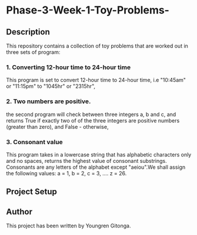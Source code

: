 # Phase-3-Week-1-Toy-Problems-

## Description
This repository contains a collection of toy problems that are worked out in three sets of program:
### 1. Converting 12-hour time to 24-hour time
This program is set to convert 12-hour time to 24-hour time, i.e "10:45am" or "11:15pm" to "1045hr" or "2315hr",
### 2. Two numbers are positive.
the second program will check between three integers a, b and c, and returns True if exactly two of of the three integers are positive numbers (greater than zero), and False - otherwise,
### 3. Consonant value
This program takes in a lowercase string that has alphabetic characters only and no spaces, returns the highest value of consonant substrings. Consonants are any letters of the alphabet except "aeiou".We shall assign the following values: a = 1, b = 2, c = 3, .... z = 26.

## Project Setup

## Author
This project has been written by Youngren Gitonga.